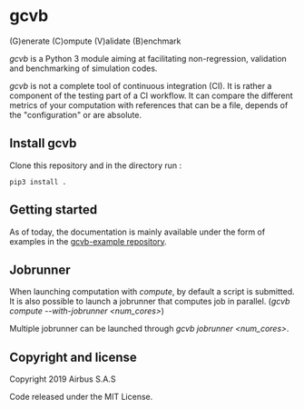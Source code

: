 # gcvb

(G)enerate (C)ompute (V)alidate (B)enchmark

*gcvb* is a Python 3 module aiming at facilitating non-regression, validation and benchmarking of simulation codes.

*gcvb* is not a complete tool of continuous integration (CI). It is rather a component of the testing part of a CI workflow. It can compare the different metrics of your computation with references that can be a file, depends of the "configuration" or are absolute.

## Install gcvb

Clone this repository and in the directory run :
```
pip3 install .
```

## Getting started

As of today, the documentation is mainly available under the form of examples in the [gcvb-example repository](https://github.com/jm-cc/gcvb-examples).

## Jobrunner

When launching computation with *compute*, by default a script is submitted.
It is also possible to launch a jobrunner that computes job in parallel. (*gcvb compute --with-jobrunner <num_cores>*)

Multiple jobrunner can be launched through *gcvb jobrunner <num_cores>*.

## Copyright and license

Copyright 2019 Airbus S.A.S

Code released under the MIT License.